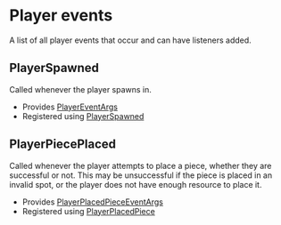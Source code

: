 # Player events
A list of all player events that occur and can have listeners added.

## PlayerSpawned
Called whenever the player spawns in.
- Provides [PlayerEventArgs](xref:JotunnLib.Events.PlayerEventArgs)
- Registered using [PlayerSpawned](xref:JotunnLib.Managers.EventManager.PlayerSpawned)


## PlayerPiecePlaced
Called whenever the player attempts to place a piece, whether they are successful or not. This may be unsuccessful if the piece is placed in an invalid spot, or the player does not have enough resource to place it.
- Provides [PlayerPlacedPieceEventArgs](xref:JotunnLib.Events.PlayerPlacedPieceEventArgs)
- Registered using [PlayerPlacedPiece](xref:JotunnLib.Managers.EventManager.PlayerPlacedPiece)